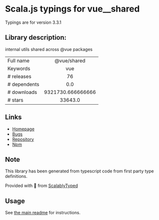 
# Scala.js typings for vue__shared

Typings are for version 3.3.1

## Library description:
internal utils shared across @vue packages

|                    |                 |
| ------------------ | :-------------: |
| Full name          | @vue/shared |
| Keywords           | vue |
| # releases         | 76 |
| # dependents       | 0.0 |
| # downloads        | 9321730.666666666 |
| # stars            | 33643.0 |

## Links
- [Homepage](https://github.com/vuejs/core/tree/main/packages/shared#readme)
- [Bugs](https://github.com/vuejs/core/issues)
- [Repository](https://github.com/vuejs/core)
- [Npm](https://www.npmjs.com/package/%40vue%2Fshared)
    


## Note
This library has been generated from typescript code from first party type definitions.

Provided with :purple_heart: from [ScalablyTyped](https://github.com/oyvindberg/ScalablyTyped)

## Usage
See [the main readme](../../readme.md) for instructions.


